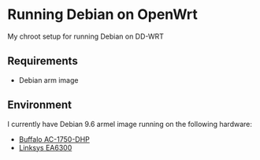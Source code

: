 # Running Debian on OpenWrt
My chroot setup for running Debian on DD-WRT

## Requirements
* Debian arm image

## Environment
I currently have Debian 9.6 armel image running on the following hardware:
* [Buffalo AC-1750-DHP](https://www.amazon.com/Buffalo-AirStation-Extreme-Wireless-WZR-1750DHP/dp/B00D69747O)
* [Linksys EA6300](https://www.linksys.com/us/support-product?pid=01t80000003KTikAAG)
